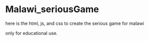 # Malawi_seriousGame
here is the html, js, and css to create the serious game for malawi

only for educational use.
